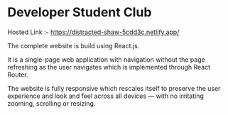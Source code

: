 # Developer Student Club 

Hosted Link :- https://distracted-shaw-5cdd3c.netlify.app/

The complete website is build using React.js. 

It is a single-page web application with navigation without the page refreshing as the user navigates which is implemented through React Router.

The website is fully responsive which rescales itself to preserve the user experience and look and feel across all devices — with no irritating zooming, scrolling or resizing.
